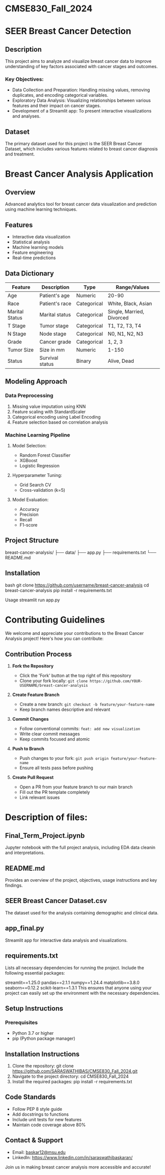 # CMSE830_Fall_2024

# SEER Breast Cancer Detection

## Description
This project aims to analyze and visualize breast cancer data to improve understanding of key factors associated with cancer stages and outcomes.


### Key Objectives:
- Data Collection and Preparation: Handling missing values, removing duplicates, and encoding categorical variables.
- Exploratory Data Analysis: Visualizing relationships between various features and their impact on cancer stages.
- Development of a Streamlit app: To present interactive visualizations and analyses.

## Dataset
The primary dataset used for this project is the SEER Breast Cancer Dataset, which includes various features related to breast cancer diagnosis and treatment. 

# Breast Cancer Analysis Application

## Overview
Advanced analytics tool for breast cancer data visualization and prediction using machine learning techniques.

## Features
- Interactive data visualization
- Statistical analysis
- Machine learning models
- Feature engineering
- Real-time predictions

## Data Dictionary
| Feature | Description | Type | Range/Values |
|---------|-------------|------|--------------|
| Age | Patient's age | Numeric | 20-90 |
| Race | Patient's race | Categorical | White, Black, Asian |
| Marital Status | Marital status | Categorical | Single, Married, Divorced |
| T Stage | Tumor stage | Categorical | T1, T2, T3, T4 |
| N Stage | Node stage | Categorical | N0, N1, N2, N3 |
| Grade | Cancer grade | Categorical | 1, 2, 3 |
| Tumor Size | Size in mm | Numeric | 1-150 |
| Status | Survival status | Binary | Alive, Dead |

## Modeling Approach

### Data Preprocessing
1. Missing value imputation using KNN
2. Feature scaling with StandardScaler
3. Categorical encoding using Label Encoding
4. Feature selection based on correlation analysis

### Machine Learning Pipeline
1. Model Selection:
   - Random Forest Classifier
   - XGBoost
   - Logistic Regression

2. Hyperparameter Tuning:
   - Grid Search CV
   - Cross-validation (k=5)

3. Model Evaluation:
   - Accuracy
   - Precision
   - Recall
   - F1-score

## Project Structure
breast-cancer-analysis/ ├── data/ ├── app.py ├── requirements.txt └── README.md


## Installation
bash
git clone https://github.com/username/breast-cancer-analysis
cd breast-cancer-analysis
pip install -r requirements.txt

Usage
streamlit run app.py


# Contributing Guidelines

We welcome and appreciate your contributions to the Breast Cancer Analysis project! Here's how you can contribute:

## Contribution Process

1. **Fork the Repository**
   - Click the 'Fork' button at the top right of this repository
   - Clone your fork locally: `git clone https://github.com/YOUR-USERNAME/breast-cancer-analysis`

2. **Create Feature Branch**
   - Create a new branch: `git checkout -b feature/your-feature-name`
   - Keep branch names descriptive and relevant

3. **Commit Changes**
   - Follow conventional commits: `feat: add new visualization`
   - Write clear commit messages
   - Keep commits focused and atomic

4. **Push to Branch**
   - Push changes to your fork: `git push origin feature/your-feature-name`
   - Ensure all tests pass before pushing

5. **Create Pull Request**
   - Open a PR from your feature branch to our main branch
   - Fill out the PR template completely
   - Link relevant issues

# Description of files:
## Final_Term_Project.ipynb

Jupyter notebook with the full project analysis, including EDA data cleanin and interpretations.

## README.md

Provides an overview of the project, objectives, usage instructions and key findings.

## SEER Breast Cancer Dataset.csv

The dataset used for the analysis containing demographic and clinical data.

## app_final.py

Streamlit app for interactive data analysis and visualizations.

## requirements.txt

Lists all necessary dependencies for running the project.
Include the following essential packages:

streamlit==1.25.0
pandas==2.1.1
numpy==1.24.4
matplotlib==3.8.0
seaborn==0.12.2
scikit-learn==1.3.1
This ensures that anyone using your project can easily set up the environment with the necessary dependencies.

## Setup Instructions

### Prerequisites
- Python 3.7 or higher
- pip (Python package manager)


## Installation Instructions
1. Clone the repository:
git clone https://github.com/SARASWATHIBAS/CMSE830_Fall_2024.git
2. Navigate to the project directory:
cd CMSE830_Fall_2024
3. Install the required packages:
pip install -r requirements.txt



## Code Standards
- Follow PEP 8 style guide
- Add docstrings to functions
- Include unit tests for new features
- Maintain code coverage above 80%

## Contact & Support
- Email: baskar12@msu.edu
- LinkedIn: https://www.linkedin.com/in/saraswathibaskaran/

Join us in making breast cancer analysis more accessible and accurate!

